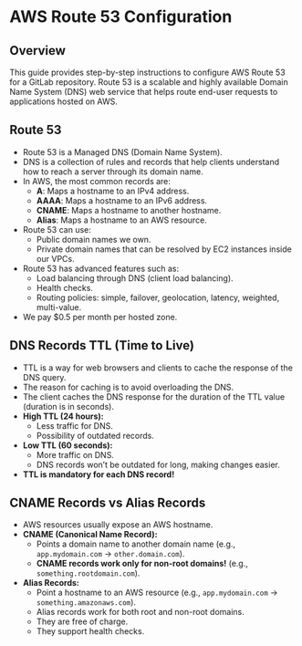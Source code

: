 # AWS Route 53 Configuration

## Overview
This guide provides step-by-step instructions to configure AWS Route 53 for a GitLab repository. Route 53 is a scalable and highly available Domain Name System (DNS) web service that helps route end-user requests to applications hosted on AWS.

## Route 53

- Route 53 is a Managed DNS (Domain Name System).
- DNS is a collection of rules and records that help clients understand how to reach a server through its domain name.
- In AWS, the most common records are:
  - **A**: Maps a hostname to an IPv4 address.
  - **AAAA**: Maps a hostname to an IPv6 address.
  - **CNAME**: Maps a hostname to another hostname.
  - **Alias**: Maps a hostname to an AWS resource.
- Route 53 can use:
  - Public domain names we own.
  - Private domain names that can be resolved by EC2 instances inside our VPCs.
- Route 53 has advanced features such as:
  - Load balancing through DNS (client load balancing).
  - Health checks.
  - Routing policies: simple, failover, geolocation, latency, weighted, multi-value.
- We pay $0.5 per month per hosted zone.

## DNS Records TTL (Time to Live)

- TTL is a way for web browsers and clients to cache the response of the DNS query.
- The reason for caching is to avoid overloading the DNS.
- The client caches the DNS response for the duration of the TTL value (duration is in seconds).
- **High TTL (24 hours):**
  - Less traffic for DNS.
  - Possibility of outdated records.
- **Low TTL (60 seconds):**
  - More traffic on DNS.
  - DNS records won’t be outdated for long, making changes easier.
- **TTL is mandatory for each DNS record!**

## CNAME Records vs Alias Records

- AWS resources usually expose an AWS hostname.
- **CNAME (Canonical Name Record):**
  - Points a domain name to another domain name (e.g., `app.mydomain.com` → `other.domain.com`).
  - **CNAME records work only for non-root domains!** (e.g., `something.rootdomain.com`).
- **Alias Records:**
  - Point a hostname to an AWS resource (e.g., `app.mydomain.com` → `something.amazonaws.com`).
  - Alias records work for both root and non-root domains.
  - They are free of charge.
  - They support health checks.